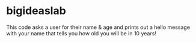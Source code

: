 # bigideaslab
This code asks a user for their name & age and prints out a hello message with your name that tells you how old you will be in 10 years!
